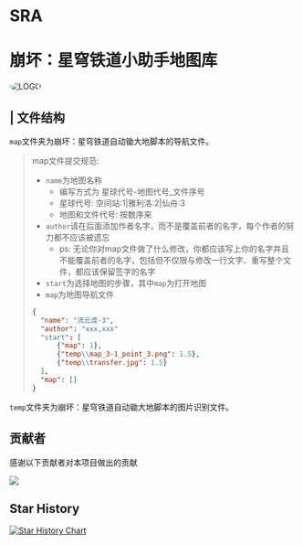 # SRA
# 崩坏：星穹铁道小助手地图库
<img alt="LOGO" src="./temp/love!.png" style="border-radius:50%">


## | 文件结构
`map`文件夹为崩坏：星穹铁道自动锄大地脚本的导航文件。

> map文件提交规范:
> * `name`为地图名称
>   * 编写方式为 星球代号-地图代号_文件序号
>   * 星球代号: 空间站:1|雅利洛:2|仙舟:3
>   * 地图和文件代号: 按数序来
> * `author`请在后面添加作者名字，而不是覆盖前者的名字，每个作者的努力都不应该被遗忘
>   * ps: 无论你对map文件做了什么修改，你都应该写上你的名字并且不能覆盖前者的名字，包括但不仅限与修改一行文字、重写整个文件，都应该保留签字的名字
> * `start`为选择地图的步骤，其中`map`为打开地图
> * `map`为地图导航文件
> ```json
> {
>   "name": "流云渡-3",
>   "author": "xxx,xxx"
>   "start": [
>       {"map": 1},
>       {"temp\\map_3-1_point_3.png": 1.5},
>       {"temp\\transfer.jpg": 1.5}
>   ],
>   "map": []
> }
> ```
    
`temp`文件夹为崩坏：星穹铁道自动锄大地脚本的图片识别文件。

## 贡献者

感谢以下贡献者对本项目做出的贡献

<a href="https://github.com/Starry-Wind/Honkai-Star-Rail/graphs/contributors">
  <img src="https://contrib.rocks/image?repo=Starry-Wind/Honkai-Star-Rail" />

</a>

## Star History

[![Star History Chart](https://api.star-history.com/svg?repos=Starry-Wind/Honkai-Star-Rail&type=Date)](https://star-history.com/#Starry-Wind/Honkai-Star-Rail&Date)
